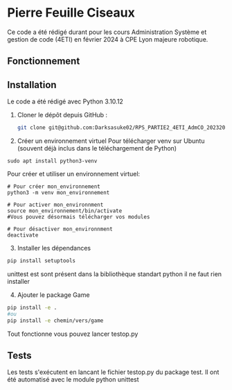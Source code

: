 

# Pierre Feuille Ciseaux

Ce code a été rédigé durant pour les cours Administration Système et gestion de code (4ETI) en février 2024 à CPE Lyon majeure robotique.
## Fonctionnement

## Installation
Le code a été rédigé avec Python 3.10.12

1. Cloner le dépôt depuis GitHub :
   ```bash
   git clone git@github.com:Darksasuke02/RPS_PARTIE2_4ETI_AdmCO_20232024.git
   ```

2. Créer un environnement virtuel
Pour télécharger venv sur Ubuntu (souvent déjà inclus dans le téléchargement de Python)
```console
sudo apt install python3-venv
```

Pour créer et utiliser un environnement virtuel:
```console
# Pour créer mon_environnement
python3 -m venv mon_environnement

# Pour activer mon_environnment 
source mon_environnement/bin/activate
#Vous pouvez désormais télécharger vos modules

# Pour désactiver mon_environnment
deactivate
```



3. Installer les dépendances 
```bash
pip install setuptools
```
unittest est sont présent dans la bibliothèque standart python il ne faut rien installer

4. Ajouter le package Game
```bash
pip install -e .
#ou
pip install -e chemin/vers/game
```
Tout fonctionne vous pouvez lancer testop.py

## Tests
Les tests s'exécutent en lancant le fichier testop.py du package test. Il ont été automatisé avec le module python unittest

